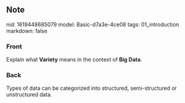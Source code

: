 ## Note
nid: 1619448685079
model: Basic-d7a3e-4ce08
tags: 01_introduction
markdown: false

### Front
Explain what <b>Variety</b> means in the context of <b>Big
Data</b>.

### Back
Types of data can be categorized into structured, semi-structured or unstructured data.
